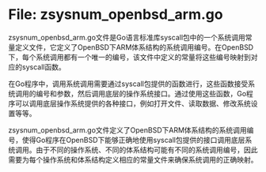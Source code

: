 # File: zsysnum_openbsd_arm.go

zsysnum_openbsd_arm.go文件是Go语言标准库syscall包中的一个系统调用常量定义文件，它定义了OpenBSD下ARM体系结构的系统调用编号。在OpenBSD下，每个系统调用都有一个唯一的编号，该文件中定义的常量将这些编号映射到对应的syscall函数。

在Go程序中，调用系统调用需要通过syscall包提供的函数进行，这些函数接受系统调用的编号和参数，然后调用底层的操作系统接口。通过使用这些函数，Go程序可以调用底层操作系统提供的各种接口，例如打开文件、读取数据、修改系统设置等等。

zsysnum_openbsd_arm.go文件定义了OpenBSD下ARM体系结构的系统调用编号，使得Go程序在OpenBSD下能够正确地使用syscall包提供的接口调用底层系统调用。由于不同的操作系统、不同的体系结构可能有不同的系统调用编号，因此需要为每个操作系统和体系结构定义相应的常量文件来确保系统调用的正确映射。

